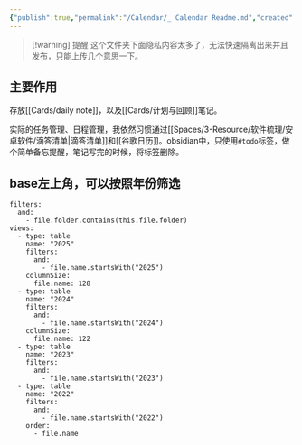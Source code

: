 ```yaml
---
{"publish":true,"permalink":"/Calendar/_ Calendar Readme.md","created":"2025-04-26","modified":"2025-07-11","tags":["workflow"],"cssclasses":""}
---
```



> [!warning] 提醒
> 这个文件夹下面隐私内容太多了，无法快速隔离出来并且发布，只能上传几个意思一下。

## 主要作用

存放[[Cards/daily note]]，以及[[Cards/计划与回顾]]笔记。

实际的任务管理、日程管理，我依然习惯通过[[Spaces/3-Resource/软件梳理/安卓软件/滴答清单\|滴答清单]]和[[谷歌日历]]。obsidian中，只使用`#todo`标签，做个简单备忘提醒，笔记写完的时候，将标签删除。

## base左上角，可以按照年份筛选

```base
filters:
  and:
    - file.folder.contains(this.file.folder)
views:
  - type: table
    name: "2025"
    filters:
      and:
        - file.name.startsWith("2025")
    columnSize:
      file.name: 128
  - type: table
    name: "2024"
    filters:
      and:
        - file.name.startsWith("2024")
    columnSize:
      file.name: 122
  - type: table
    name: "2023"
    filters:
      and:
        - file.name.startsWith("2023")
  - type: table
    name: "2022"
    filters:
      and:
        - file.name.startsWith("2022")
    order:
      - file.name

```
